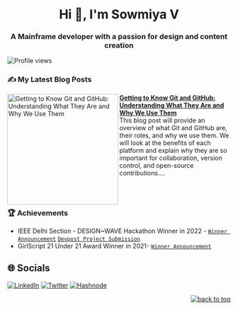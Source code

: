 <h1 align="center">Hi 👋, I'm Sowmiya V</h1>
<h3 align="center">A Mainframe developer with a passion for design and content creation </h3>

  ![Profile views](https://gpvc.arturio.dev/sowmiyeh)


### ✍ My Latest Blog Posts 

<p align="left">
<a href="https://sowmiyeh.hashnode.dev/getting-to-know-git-and-github-understanding-what-they-are-and-why-we-use-them" title="Getting to Know Git and GitHub: Understanding What They Are and Why We Use Them"><img src="https://sowmiyeh.hashnode.dev/_next/image?url=https%3A%2F%2Fcdn.hashnode.com%2Fres%2Fhashnode%2Fimage%2Fstock%2Funsplash%2FwX2L8L-fGeA%2Fupload%2F87aebf5c6abb28b7524ec0a904708ad4.jpeg%3Fw%3D1600%26h%3D840%26fit%3Dcrop%26crop%3Dentropy%26auto%3Dcompress%2Cformat%26format%3Dwebp&w=1920&q=75" alt="Getting to Know Git and GitHub: Understanding What They Are and Why We Use Them" width="250px" align="left" /></a>
<a href="https://sowmiyeh.hashnode.dev/getting-to-know-git-and-github-understanding-what-they-are-and-why-we-use-them" title="Getting to Know Git and GitHub: Understanding What They Are and Why We Use Them"><strong>Getting to Know Git and GitHub: Understanding What They Are and Why We Use Them</strong></a>
<br/> This blog post will provide an overview of what Git and GitHub are, their roles, and why we use them. We will look at the benefits of each platform and explain why they are so important for collaboration, version control, and open-source contributions.... </p> <br/> <br/>
  
### 🏆 Achievements

- IEEE Delhi Section - DESIGN~WAVE Hackathon Winner in 2022  - [`Winner Announcement`](https://design-wave.devpost.com/updates) [`Devpost Project Submission`](https://devpost.com/software/the-classygirl-podcast-app?ref_content=my-projects-tab&ref_feature=my_projects)           
- GirlScript 21 Under 21 Award Winner in 2021- [`Winner Announcement`](https://www.linkedin.com/feed/update/urn:li:activity:6881459004124606464/?updateEntityUrn=urn%3Ali%3Afs_feedUpdate%3A%28V2%2Curn%3Ali%3Aactivity%3A6881459004124606464%29)   
  
## 🌐 Socials
[![LinkedIn](https://img.shields.io/badge/LinkedIn-%230077B5.svg?logo=linkedin&logoColor=white)](https://www.linkedin.com/in/sowmiyeh) 
[![Twitter](https://img.shields.io/badge/Twitter-%231DA1F2.svg?logo=Twitter&logoColor=white)](https://twitter.com/sowmiyeh) 
[![Hashnode](https://img.shields.io/badge/Hashnode-%230077B5.svg?logo=Hashnode&logoColor=white)](https://sowmiyeh.hashnode.dev/)  
  
<p align="right"><a href="#top"><img src="https://img.shields.io/static/v1?label&message=^&color=blue&style=flat&logo" alt="back to top" /></a></p>
